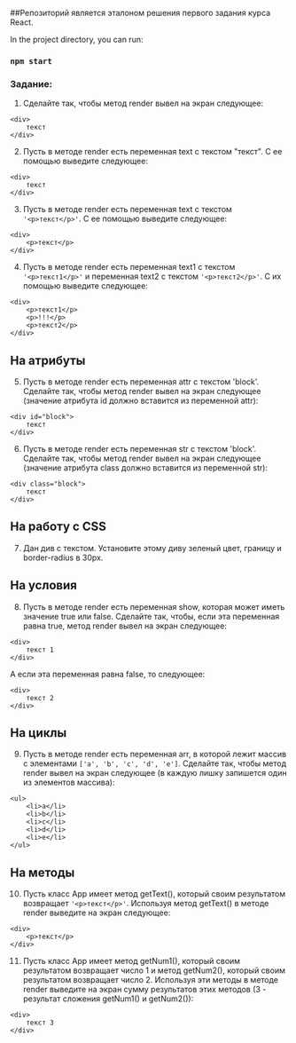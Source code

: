 

##Репозиторий является эталоном решения первого задания курса React.

In the project directory, you can run:

### `npm start`

### Задание:

1. Сделайте так, чтобы метод render вывел на экран следующее:
```
<div>
	текст
</div>
 ```
2. Пусть в методе render есть переменная text с текстом "текст". С ее помощью выведите следующее:
```
<div>
	текст
</div>
``` 
3. Пусть в методе render есть переменная text с текстом  ```'<p>текст</p>'```. С ее помощью выведите следующее:
```
<div>
	<p>текст</p>
</div>
``` 
4. Пусть в методе render есть переменная text1 с текстом ```'<p>текст1</p>'``` и переменная text2 с текстом ```'<p>текст2</p>'```. С их помощью выведите следующее:
```
<div>
	<p>текст1</p>
	<p>!!!</p>
	<p>текст2</p>
</div>
 ```
## На атрибуты
5. Пусть в методе render есть переменная attr с текстом 'block'. Сделайте так, чтобы метод render вывел на экран следующее (значение атрибута id должно вставится из переменной attr):
```
<div id="block">
	текст
</div>
``` 
6. Пусть в методе render есть переменная str с текстом 'block'. Сделайте так, чтобы метод render вывел на экран следующее (значение атрибута class должно вставится из переменной str):
```
<div class="block">
	текст
</div>
``` 
## На работу с CSS

7. Дан див с текстом. Установите этому диву зеленый цвет, границу и border-radius в 30px. 

## На условия
8. Пусть в методе render есть переменная show, которая может иметь значение true или false. Сделайте так, чтобы, если эта переменная равна true, метод render вывел на экран следующее:
```
<div>
	текст 1
</div>
```
А если эта переменная равна false, то следующее:
```
<div>
	текст 2
</div>
 ```
## На циклы
9. Пусть в методе render есть переменная arr, в которой лежит массив с элементами ```['a', 'b', 'c', 'd', 'e']```. Сделайте так, чтобы метод render вывел на экран следующее (в каждую лишку запишется один из элементов массива):
```
<ul>
	<li>a</li>
	<li>b</li>
	<li>c</li>
	<li>d</li>
	<li>e</li>
</ul>
``` 
## На методы
10. Пусть класс App имеет метод getText(), который своим результатом возвращает ```'<p>текст</p>'```. Используя метод getText() в методе render выведите на экран следующее:
```
<div>
	<p>текст</p>
</div>
 ```
11. Пусть класс App имеет метод getNum1(), который своим результатом возвращает число 1 и метод getNum2(), который своим результатом возвращает число 2. Используя эти методы в методе render выведите на экран сумму результатов этих методов (3 - результат сложения getNum1() и getNum2()):
```
<div>
	текст 3
</div>
 ```
